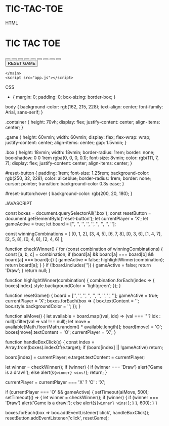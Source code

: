 # TIC-TAC-TOE



HTML
<!DOCTYPE html>
<html lang="en">
<head>
    <meta charset="UTF-8">
    <meta name="viewport" content="width=device-width, initial-scale=1.0">
    <title>Tic Tac Toe Game</title>
    <link rel="stylesheet" href="style.css">
</head>
<body>
    <main>
        <h1>TIC TAC TOE</h1>
        <div class="container">
            <div class="game">
                <button class="box"></button>
                <button class="box"></button>
                <button class="box"></button>
                <button class="box"></button>
                <button class="box"></button>
                <button class="box"></button>
                <button class="box"></button>
                <button class="box"></button>
                <button class="box"></button>
            </div>
        </div>
        <button id="reset-button">RESET GAME</button>

    </main>
    <script src="app.js"></script>
</body>
</html>


CSS

* {
    margin: 0;
    padding: 0;
    box-sizing: border-box;
}

body {
    background-color: rgb(162, 215, 228);
    text-align: center;
    font-family: Arial, sans-serif; 
}

.container {
    height: 70vh;
    display: flex;
    justify-content: center;
    align-items: center;
}

.game {
    height: 60vmin;
    width: 60vmin;
    display: flex;
    flex-wrap: wrap; 
    justify-content: center;
    align-items: center;
    gap: 1.5vmin;
}

.box {
    height: 18vmin;
    width: 18vmin;
    border-radius: 1rem;
    border: none;
    box-shadow: 0 0 1rem rgba(0, 0, 0, 0.1);
    font-size: 8vmin;
    color: rgb(111, 7, 7);
    display: flex; 
    justify-content: center; 
    align-items: center; 
}

#reset-button {
    padding: 1rem;
    font-size: 1.25rem;
    background-color: rgb(250, 32, 228);
    color: aliceblue;
    border-radius: 1rem;
    border: none;
    cursor: pointer;
    transition: background-color 0.3s ease; 
}

#reset-button:hover {
    background-color: rgb(200, 20, 180); 
}

JAVASCRIPT

const boxes = document.querySelectorAll('.box');
const resetButton = document.getElementById('reset-button');
let currentPlayer = 'X';
let gameActive = true;
let board = ['', '', '', '', '', '', '', '', ''];

const winningCombinations = [
  [0, 1, 2],
  [3, 4, 5],
  [6, 7, 8],
  [0, 3, 6],
  [1, 4, 7],
  [2, 5, 8],
  [0, 4, 8],
  [2, 4, 6]
];

function checkWinner() {
  for (const combination of winningCombinations) {
    const [a, b, c] = combination;
    if (board[a] && board[a] === board[b] && board[a] === board[c]) {
      gameActive = false;
      highlightWinner(combination);
      return board[a];
    }
  }
  if (!board.includes('')) {
    gameActive = false;
    return 'Draw';
  }
  return null;
}

function highlightWinner(combination) {
  combination.forEach(index => {
    boxes[index].style.backgroundColor = 'lightgreen';
  });
}

function resetGame() {
  board = ['', '', '', '', '', '', '', '', ''];
  gameActive = true;
  currentPlayer = 'X';
  boxes.forEach(box => {
    box.textContent = '';
    box.style.backgroundColor = '';
  });
}

function aiMove() {
  let available = board.map((val, idx) => (val === '' ? idx : null)).filter(val => val !== null);
  let move = available[Math.floor(Math.random() * available.length)];
  board[move] = 'O';
  boxes[move].textContent = 'O';
  currentPlayer = 'X';
}

function handleBoxClick(e) {
  const index = Array.from(boxes).indexOf(e.target);
  if (board[index] || !gameActive) return;

  board[index] = currentPlayer;
  e.target.textContent = currentPlayer;

  let winner = checkWinner();
  if (winner) {
    if (winner === 'Draw') alert('Game is a draw!');
    else alert(`${winner} wins!`);
    return;
  }

  currentPlayer = currentPlayer === 'X' ? 'O' : 'X';

  if (currentPlayer === 'O' && gameActive) {
    setTimeout(aiMove, 500);
    setTimeout(() => {
      let winner = checkWinner();
      if (winner) {
        if (winner === 'Draw') alert('Game is a draw!');
        else alert(`${winner} wins!`);
      }
    }, 600);
  }
}

boxes.forEach(box => box.addEventListener('click', handleBoxClick));
resetButton.addEventListener('click', resetGame);



